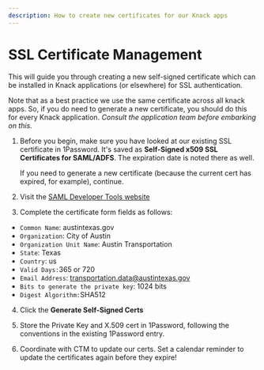 ```yaml
---
description: How to create new certificates for our Knack apps
---
```


# SSL Certificate Management

This will guide you through creating a new self-signed certificate which can be installed in Knack applications \(or elsewhere\) for SSL authentication.

Note that as a best practice we use the same certificate across all knack apps. So, if you do need to generate a new certificate, you should do this for every Knack application. _Consult the application team before embarking on this._

1. Before you begin, make sure you have looked at our existing SSL certificate in 1Password. It's saved as **Self-Signed x509 SSL Certificates for SAML/ADFS**. The expiration date is noted there as well.

   If you need to generate a new certificate \(because the current cert has expired, for example\), continue.

2. Visit the [SAML Developer Tools website](https://www.samltool.com/self_signed_certs.php)
3. Complete the certificate form fields as follows:

* `Common Name`: austintexas.gov
* `Organization`: City of Austin
* `Organization Unit Name`: Austin Transportation
* `State`: Texas
* `Country`: us
* `Valid Days:`365 or 720
* `Email Address`: transportation.data@austintexas.gov
* `Bits to generate the private key`: 1024 bits
* `Digest Algorithm:`SHA512

4. Click the **Generate Self-Signed Certs** 

5. Store the Private Key and X.509 cert in 1Password, following the conventions in the existing 1Password entry.

6. Coordinate with CTM to update our certs. Set a calendar reminder to update the certificates again before they expire!

